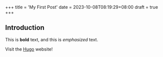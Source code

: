 +++
title = 'My First Post'
date = 2023-10-08T08:19:29+08:00
draft = true
+++

## Introduction

This is **bold** text, and this is _emphasized_ text.

Visit the [Hugo](https://gohugo.io) website!
